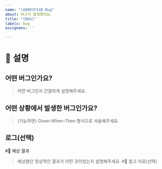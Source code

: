 ```yaml
---
name: "\U0001F41B Bug"
about: 버그가 발생했어요.
title: "[BUG]"
labels: bug
assignees: ''

---
```


# 🐛 설명
## 어떤 버그인가요?
> 어떤 버그인지 간결하게 설명해주세요.

## 어떤 상황에서 발생한 버그인가요?
> (가능하면) Given-When-Then 형식으로 서술해주세요.

## 로그(선택)
#🐛 예상 결과
> 예상했던 정상적인 결과가 어떤 것이었는지 설명해주세요.
#🐛 참고 자료(선택)
